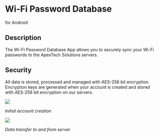 Wi-Fi Password Database
=======================

for Android

Description
-----------

The Wi-Fi Password Database App allows you to securely sync your Wi-Fi passwords
to the ApexTech Solutions servers.

Security
--------

All data is stored, processed and managed with AES-256 bit encryption.
Encryption keys are generated when your account is created and stored with
AES-256 bit encryption on our servers.

![](media/2d95b2e8d9a9700c0303c84d30f9d4f2.png)

*Initial account creation*

![](media/2d95b2e8d9a9700c0303c84d30f9d4f2.png)

*Data transfer to and from server*

